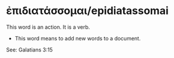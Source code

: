 # ἐπιδιατάσσομαι/epidiatassomai
This word is an action. It is a verb.
* This word means to add new words to a document.

See: Galatians 3:15
